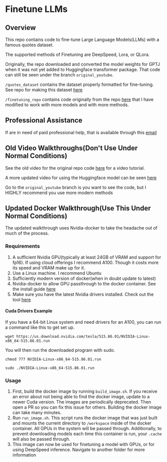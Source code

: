 # Finetune LLMs

## Overview

This repo contains code to fine-tune Large Language Models(LLMs) with a famous quotes dataset. 

The supported methods of Finetuning are DeepSpeed, Lora, or QLora.

Originally, the repo downloaded and converted the model weights for GPTJ when it was not yet added to Huggingface transformer package.  That code can still be seen under the branch ```original_youtube```.

```/quotes_dataset``` contains the dataset properly formatted for fine-tuning. See repo for making this dataset [here](https://github.com/mallorbc/GPT_Neo_quotes_dataset)

```/finetuning_repo``` contains code originally from the repo [here](https://github.com/Xirider/finetune-gpt2xl) that I have modified to work with more models and with more methods.

## Professional Assistance

If are in need of paid professional help, that is available through this [email](mailto:blakecmallory@gmail.com) 

## Old Video Walkthroughs(Don't Use Under Normal Conditions)

See the old video for the original repo code [here](https://www.youtube.com/watch?v=fMgQVQGwnms&ab_channel=Blake) for a video tutorial.

A more updated video for using the Huggingface model can be seen [here](https://www.youtube.com/watch?v=bLMbnHunL_E&t=75s)

Go to the ```original_youtube``` branch is you want to see the code, but I HIGHLY recommend you use more modern methods

## Updated Docker Walkthrough(Use This Under Normal Conditions)

The updated walkthrough uses Nvidia-docker to take the headache out of much of the process.

### Requirements
1. A sufficient Nvidia GPU(typically at least 24GB of VRAM and support for fp16).  If using cloud offerings I recommend A100.  Though it costs more its speed and VRAM make up for it.
2. Use a Linux machine.  I recommend Ubuntu
3. Sufficiently modern version of docker(when in doubt update to latest)
4. Nvidia-docker to allow GPU passthrough to the docker container. See the install guide [here](https://docs.nvidia.com/datacenter/cloud-native/container-toolkit/install-guide.html)
5. Make sure you have the latest Nvidia drivers installed. Check out the tool [here](https://www.nvidia.com/download/index.aspx)

#### Cuda Drivers Example

If you have a 64-bit Linux system and need drivers for an A100, you can run a command like this to get set up.

```wget https://us.download.nvidia.com/tesla/515.86.01/NVIDIA-Linux-x86_64-515.86.01.run```

You will then run the downloaded program with sudo.

```chmod 777 NVIDIA-Linux-x86_64-515.86.01.run```

```sudo ./NVIDIA-Linux-x86_64-515.86.01.run```

### Usage

1. First, build the docker image by running ```build_image.sh```.  If you receive an error about not being able to find the docker image, update to a newer Cuda version.  The images are periodically deprecated.  Then open a PR so you can fix this issue for others.  Building the docker image can take many minutes.
2. Run ```run_image.sh```.  This script runs the docker image that was just built and mounts the current directory to ```/workspace``` inside of the docker container.  All GPUs in the system will be passed through.  Additionally, to prevent downloading models each time this container is run, your ```.cache``` will also be passed through.
3. This image can now be used for finetuning a model with GPUs, or for using DeepSpeed inference.  Navigate to another folder for more information
